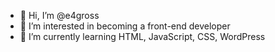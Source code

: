 - 👋 Hi, I’m @e4gross
- 👀 I’m interested in becoming a front-end developer
- 🌱 I’m currently learning HTML, JavaScript, CSS, WordPress


<!---
e4gross/e4gross is a ✨ special ✨ repository because its `README.md` (this file) appears on your GitHub profile.
You can click the Preview link to take a look at your changes.
--->
